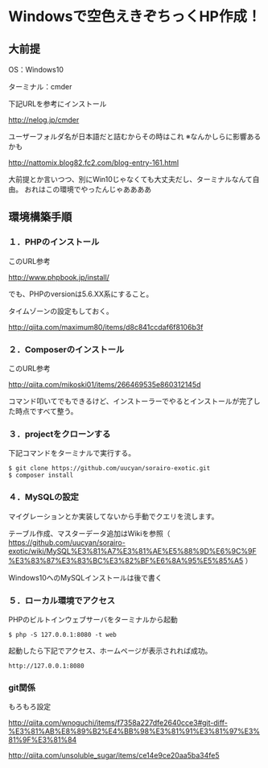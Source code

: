 # Windowsで空色えきぞちっくHP作成！

## 大前提

OS：Windows10

ターミナル：cmder

下記URLを参考にインストール

http://nelog.jp/cmder

ユーザーフォルダ名が日本語だと詰むからその時はこれ
※なんかしらに影響あるかも

http://nattomix.blog82.fc2.com/blog-entry-161.html

大前提とか言いつつ、別にWin10じゃなくても大丈夫だし、ターミナルなんて自由。
おれはこの環境でやったんじゃああああ

## 環境構築手順

### １．PHPのインストール

このURL参考

http://www.phpbook.jp/install/

でも、PHPのversionは5.6.XX系にすること。

タイムゾーンの設定もしておく。

http://qiita.com/maximum80/items/d8c841ccdaf6f8106b3f

### ２．Composerのインストール

このURL参考

http://qiita.com/mikoski01/items/266469535e860312145d

コマンド叩いてでもできるけど、インストーラーでやるとインストールが完了した時点ですべて整う。

### ３．projectをクローンする

下記コマンドをターミナルで実行する。

```
$ git clone https://github.com/uucyan/sorairo-exotic.git
$ composer install
```

### ４．MySQLの設定
マイグレーションとか実装してないから手動でクエリを流します。

テーブル作成、マスターデータ追加はWikiを参照（ https://github.com/uucyan/sorairo-exotic/wiki/MySQL%E3%81%A7%E3%81%AE%E5%88%9D%E6%9C%9F%E3%83%87%E3%83%BC%E3%82%BF%E6%8A%95%E5%85%A5 ）

Windows10へのMySQLインストールは後で書く

### ５．ローカル環境でアクセス
PHPのビルトインウェブサーバをターミナルから起動

```
$ php -S 127.0.0.1:8080 -t web
```

起動したら下記でアクセス、ホームページが表示されれば成功。

```
http://127.0.0.1:8080
```

### git関係

もろもろ設定

http://qiita.com/wnoguchi/items/f7358a227dfe2640cce3#git-diff-%E3%81%AB%E8%89%B2%E4%BB%98%E3%81%91%E3%81%97%E3%81%9F%E3%81%84

http://qiita.com/unsoluble_sugar/items/ce14e9ce20aa5ba34fe5
